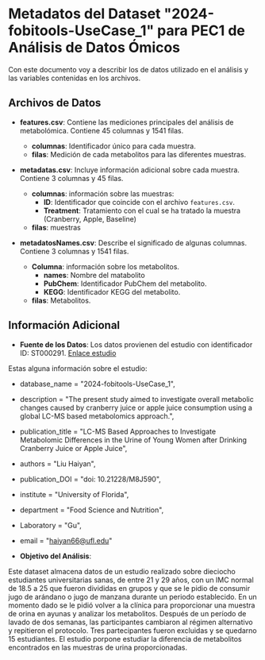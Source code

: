 # Metadatos del Dataset "2024-fobitools-UseCase_1" para PEC1 de Análisis de Datos Ómicos

Con este documento voy a describir los de datos utilizado en el análisis y las
variables contenidas en los archivos.

## Archivos de Datos

- **features.csv**: Contiene las mediciones principales del análisis de metabolómica.
Contiene 45 columnas y 1541 filas.
    - **columnas**: Identificador único para cada muestra.
    - **filas**: Medición de cada metabolitos para las diferentes muestras.

- **metadatas.csv**: Incluye información adicional sobre cada muestra.
Contiene 3 columnas y 45 filas.
    - **columnas**: información sobre las muestras:
      - **ID**: Identificador que coincide con el archivo `features.csv`.
      - **Treatment**: Tratamiento con el cual se ha tratado la muestra
      (Cranberry, Apple, Baseline)
    - **filas**: muestras

- **metadatosNames.csv**: Describe el significado de algunas columnas.
Contiene 3 columnas y 1541 filas.
    - **Columna**: información sobre los metabolitos.
      - **names**: Nombre del matabolito
      - **PubChem**: Identificador PubChem del metabolito.
      - **KEGG**: Identificador KEGG del metabolito.
    - **filas**: Metabolitos.

## Información Adicional

- **Fuente de los Datos**: Los datos provienen del estudio con identificador ID: ST000291.
[Enlace estudio](https://www.metabolomicsworkbench.org/data/DRCCMetadata.php?Mode=Study&StudyID=ST000291)

Estas alguna información sobre el estudio:

- database_name = "2024-fobitools-UseCase_1",
- description = "The present study aimed to investigate overall metabolic changes caused by cranberry juice or apple juice consumption using a global LC-MS based metabolomics approach.",
- publication_title = "LC-MS Based Approaches to Investigate Metabolomic Differences in the Urine of Young Women after Drinking Cranberry Juice or Apple Juice",
- authors = "Liu Haiyan",
- publication_DOI = "doi: 10.21228/M8J590",
- institute = "University of Florida",
- department = "Food Science and Nutrition",
- Laboratory = "Gu",
- email = "haiyan66@ufl.edu"

- **Objetivo del Análisis**: 

Este dataset almacena datos de un estudio realizado sobre dieciocho estudiantes 
universitarias sanas, de entre 21 y 29 años, con un IMC normal de 18.5 a 25 que
fueron divididas en grupos y que se le pidio de consumir jugo de arándano o 
jugo de manzana durante un periodo establecido. En un momento dado se le pidió
volver a la clínica para proporcionar una muestra de orina en ayunas y analizar
los metabolitos. Después de un período de lavado de dos semanas, las participantes
cambiaron al régimen alternativo y repitieron el protocolo.
Tres partecipantes fueron excluidas y se quedarno 15 estudiantes.
El estudio porpone estudiar la diferencia de metabolitos encontrados en las 
muestras de urina proporcionadas.
